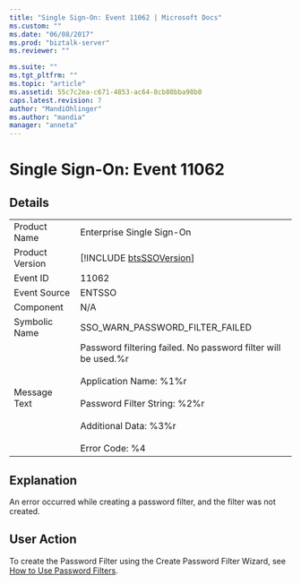 ```yaml
---
title: "Single Sign-On: Event 11062 | Microsoft Docs"
ms.custom: ""
ms.date: "06/08/2017"
ms.prod: "biztalk-server"
ms.reviewer: ""

ms.suite: ""
ms.tgt_pltfrm: ""
ms.topic: "article"
ms.assetid: 55c7c2ea-c671-4853-ac64-8cb80bba98b0
caps.latest.revision: 7
author: "MandiOhlinger"
ms.author: "mandia"
manager: "anneta"
---
```

# Single Sign-On: Event 11062
## Details  
  
|                 |                                                                                                                                                                                                        |
|-----------------|--------------------------------------------------------------------------------------------------------------------------------------------------------------------------------------------------------|
|  Product Name   |                                                                                       Enterprise Single Sign-On                                                                                        |
| Product Version |                                                                      [!INCLUDE [btsSSOVersion](../includes/btsssoversion-md.md)]                                                                       |
|    Event ID     |                                                                                                 11062                                                                                                  |
|  Event Source   |                                                                                                 ENTSSO                                                                                                 |
|    Component    |                                                                                                  N/A                                                                                                   |
|  Symbolic Name  |                                                                                    SSO_WARN_PASSWORD_FILTER_FAILED                                                                                     |
|  Message Text   | Password filtering failed. No password filter will be used.%r<br /><br /> Application Name: %1%r<br /><br /> Password Filter String: %2%r<br /><br /> Additional Data: %3%r<br /><br /> Error Code: %4 |
  
## Explanation  
 An error occurred while creating a password filter, and the filter was not created.  
  
## User Action  
 To create the Password Filter using the Create Password Filter Wizard, see [How to Use Password Filters](../core/how-to-use-password-filters.md).